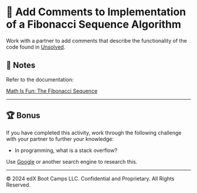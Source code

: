 # 📐 Add Comments to Implementation of a Fibonacci Sequence Algorithm

Work with a partner to add comments that describe the functionality of the code found in [Unsolved](Unsolved).

## 📝 Notes

Refer to the documentation: 

[Math Is Fun: The Fibonacci Sequence](https://www.mathsisfun.com/numbers/Fibonacci-sequence.html)

---

## 🏆 Bonus

If you have completed this activity, work through the following challenge with your partner to further your knowledge:

* In programming, what is a stack overflow?

Use [Google](https://www.google.com) or another search engine to research this.

---
© 2024 edX Boot Camps LLC. Confidential and Proprietary. All Rights Reserved.